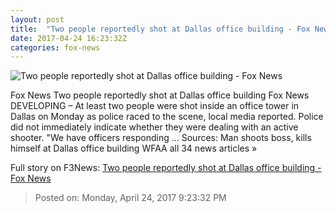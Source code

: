 ```yaml
---
layout: post
title:  "Two people reportedly shot at Dallas office building - Fox News"
date: 2017-04-24 16:23:32Z
categories: fox-news
---
```


![Two people reportedly shot at Dallas office building - Fox News](http://a57.foxnews.com/images.foxnews.com/content/fox-news/us/2017/04/24/two-people-reportedly-shot-at-dallas-office-building/_jcr_content/par/featured-media/media-0.img.jpg/876/493/1493051080945.jpg?ve=1&tl=1)

Fox News Two people reportedly shot at Dallas office building Fox News DEVELOPING – At least two people were shot inside an office tower in Dallas on Monday as police raced to the scene, local media reported. Police did not immediately indicate whether they were dealing with an active shooter. "We have officers responding ... Sources: Man shoots boss, kills himself at Dallas office building WFAA all 34 news articles »


Full story on F3News: [Two people reportedly shot at Dallas office building - Fox News](http://www.f3nws.com/n/hDubRH)

> Posted on: Monday, April 24, 2017 9:23:32 PM
